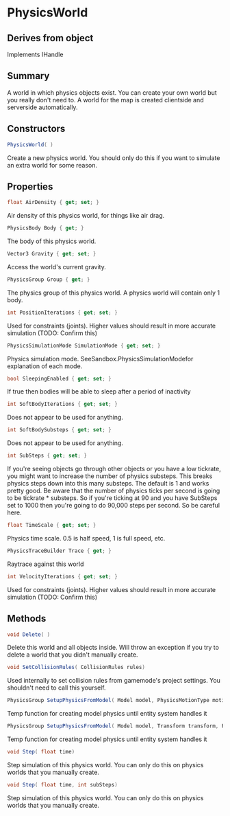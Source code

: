 # PhysicsWorld

## Derives from object
Implements IHandle

## Summary

A world in which physics objects exist. You can create your own world but you really don't need to. A world for the map is created clientside and serverside automatically.
## Constructors

```c#
PhysicsWorld( ) 
```
Create a new physics world. You should only do this if you want to simulate an extra world for some reason.
## Properties

```c#
float AirDensity { get; set; } 
```
Air density of this physics world, for things like air drag.
```c#
PhysicsBody Body { get; } 
```
The body of this physics world.
```c#
Vector3 Gravity { get; set; } 
```
Access the world's current gravity.
```c#
PhysicsGroup Group { get; } 
```
The physics group of this physics world. A physics world will contain only 1 body.
```c#
int PositionIterations { get; set; } 
```
Used for constraints (joints). Higher values should result in more accurate simulation (TODO: Confirm this)
```c#
PhysicsSimulationMode SimulationMode { get; set; } 
```
Physics simulation mode. SeeSandbox.PhysicsSimulationModefor explanation of each mode.
```c#
bool SleepingEnabled { get; set; } 
```
If true then bodies will be able to sleep after a period of inactivity
```c#
int SoftBodyIterations { get; set; } 
```
Does not appear to be used for anything.
```c#
int SoftBodySubsteps { get; set; } 
```
Does not appear to be used for anything.
```c#
int SubSteps { get; set; } 
```
If you're seeing objects go through other objects or you have a low tickrate, you might want to increase the number of physics substeps.
This breaks physics steps down into this many substeps. The default is 1 and works pretty good.
Be aware that the number of physics ticks per second is going to be tickrate * substeps.
So if you're ticking at 90 and you have SubSteps set to 1000 then you're going to do 90,000 steps per second. So be careful here.
```c#
float TimeScale { get; set; } 
```
Physics time scale. 0.5 is half speed, 1 is full speed, etc.
```c#
PhysicsTraceBuilder Trace { get; } 
```
Raytrace against this world
```c#
int VelocityIterations { get; set; } 
```
Used for constraints (joints). Higher values should result in more accurate simulation (TODO: Confirm this)
## Methods

```c#
void Delete( ) 
```
Delete this world and all objects inside. Will throw an exception if you try to delete a world that you didn't manually create.
```c#
void SetCollisionRules( CollisionRules rules) 
```
Used internally to set collision rules from gamemode's project settings.
You shouldn't need to call this yourself.
```c#
PhysicsGroup SetupPhysicsFromModel( Model model, PhysicsMotionType motionType) 
```
Temp function for creating model physics until entity system handles it
```c#
PhysicsGroup SetupPhysicsFromModel( Model model, Transform transform, PhysicsMotionType motionType) 
```
Temp function for creating model physics until entity system handles it
```c#
void Step( float time) 
```
Step simulation of this physics world. You can only do this on physics worlds that you manually create.
```c#
void Step( float time, int subSteps) 
```
Step simulation of this physics world. You can only do this on physics worlds that you manually create.

